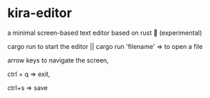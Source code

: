 # kira-editor
a minimal screen-based text editor based on rust  🦀 (experimental)

cargo run to start the editor || cargo run 'filename'  => to open a file


arrow keys to navigate the screen,

ctrl + q => exit,

ctrl+s => save
